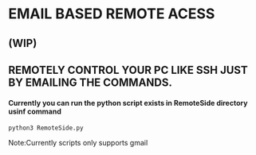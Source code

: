 #                        EMAIL BASED REMOTE ACESS
##                              (WIP)


## REMOTELY CONTROL YOUR PC LIKE SSH JUST BY EMAILING THE COMMANDS.
<h4>Currently you can run the python script exists in RemoteSide directory usinf command</h4>
<code>python3 RemoteSide.py <gmail address> <gapp_password></code>
  <p>Note:Currently scripts only supports gmail</p>
